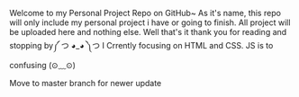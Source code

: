 Welcome to my Personal Project Repo on GitHub~
As it's name, this repo will only include my personal project i have or going to finish.
All project will be uploaded here and nothing else.
Well that's it thank you for reading and stopping by༼ つ ◕_◕ ༽つ
I Crrently focusing on HTML and CSS. JS is to confusing (⊙﹏⊙)

Move to master branch for newer update
